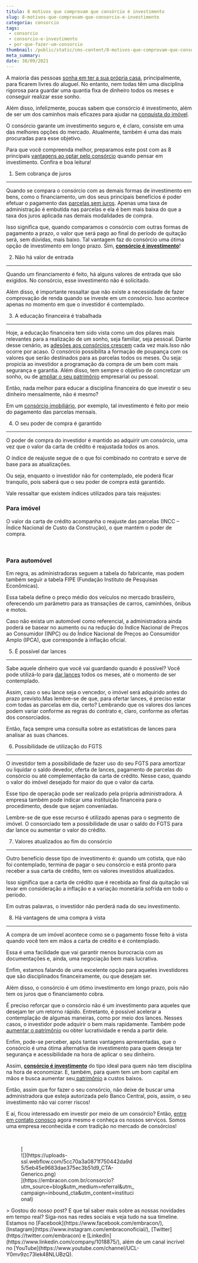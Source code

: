 ```yaml
---
titulo: 8 motivos que comprovam que consórcio é investimento
slug: 8-motivos-que-comprovam-que-consorcio-e-investimento
categoria: consorcio
tags:
 - consorcio
 - consorcio-e-investimento
 - por-que-fazer-um-consorcio
thumbnail: /public/static/cms-content/8-motivos-que-comprovam-que-consorcio-e-investimento.jpg
meta_summary: 
date: 30/09/2021
---
```

A maioria das pessoas [sonha em ter a sua própria casa](https://www.embracon.com.br/consorcio-de-imoveis), principalmente, para ficarem livres do aluguel. No entanto, nem todas têm uma disciplina rigorosa para guardar uma quantia fixa de dinheiro todos os meses e conseguir realizar esse sonho.

Além disso, infelizmente, poucas sabem que consórcio é investimento, além de ser um dos caminhos mais eficazes para ajudar na [conquista do imóvel](https://www.embracon.com.br/consorcio-de-imoveis).

O consórcio garante um investimento seguro e, é claro, consiste em uma das melhores opções do mercado. Atualmente, também é uma das mais procuradas para esse objetivo.

Para que você compreenda melhor, preparamos este post com as 8 principais [vantagens ao optar pelo consórcio](https://www.embracon.com.br/conhecaoconsorcio/quais-sao-as-vantagens-do-consorcio) quando pensar em investimento. Confira e boa leitura!

1. Sem cobrança de juros
------------------------

Quando se compara o consórcio com as demais formas de investimento em bens, como o financiamento, um dos seus principais benefícios é poder efetuar o pagamento das [parcelas sem juros](https://www.embracon.com.br/blog/consorcio-nao-tem-juros-entenda). Apenas uma taxa de administração é embutida nas parcelas e ela é bem mais baixa do que a taxa dos juros aplicada nas demais modalidades de compra.

Isso significa que, quando comparamos o consórcio com outras formas de pagamento a prazo, o valor que será pago ao final do período de quitação será, sem dúvidas, mais baixo. Tal vantagem faz do consórcio uma ótima opção de investimento em longo prazo. Sim, [**consórcio é investimento**](https://www.embracon.com.br/blog/consorcio-de-moto-bons-motivos-para-fazer-esse-investimento)!

2. Não há valor de entrada
--------------------------

Quando um financiamento é feito, há alguns valores de entrada que são exigidos. No consórcio, esse investimento não é solicitado.

Além disso, é importante ressaltar que não existe a necessidade de fazer comprovação de renda quando se investe em um consórcio. Isso acontece apenas no momento em que o investidor é contemplado.

3. A educação financeira é trabalhada
-------------------------------------

Hoje, a educação financeira tem sido vista como um dos pilares mais relevantes para a realização de um sonho, seja familiar, seja pessoal. Diante desse cenário, as [adesões aos consórcios crescem](https://gauchazh.clicrbs.com.br/economia/conteudo-publicitario/2018/04/consorcio-pode-ser-ate-cinco-vezes-mais-barato-que-financiamento-cjgcp23qd02f601qosgviu347.html) cada vez mais.Isso não ocorre por acaso. O consórcio possibilita a formação de poupança com os valores que serão destinados para as parcelas todos os meses. Ou seja: propicia ao investidor a programação da compra de um bem com mais segurança e garantia. Além disso, tem sempre o objetivo de concretizar um sonho, ou de [ampliar o seu patrimônio](https://www.embracon.com.br/blog/e-possivel-aumentar-o-patrimonio-saiba-aqui) empresarial ou pessoal.

Então, nada melhor para educar a disciplina financeira do que investir o seu dinheiro mensalmente, não é mesmo?

Em um [consórcio imobiliário](https://www.embracon.com.br/consorcio-de-imoveis), por exemplo, tal investimento é feito por meio do pagamento das parcelas mensais.

4. O seu poder de compra é garantido
------------------------------------

O poder de compra do investidor é mantido ao adquirir um consórcio, uma vez que o valor da carta de crédito é reajustada todos os anos.

O índice de reajuste segue de o que foi combinado no contrato e serve de base para as atualizações.

Ou seja, enquanto o investidor não for contemplado, ele poderá ficar tranquilo, pois saberá que o seu poder de compra está garantido.

Vale ressaltar que existem índices utilizados para tais reajustes:

### Para imóvel

O valor da carta de crédito acompanha o reajuste das parcelas (INCC – Índice Nacional de Custo da Construção), o que mantém o poder de compra.

‍

### Para automóvel

Em regra, as administradoras seguem a tabela do fabricante, mas podem também seguir a tabela FIPE (Fundação Instituto de Pesquisas Econômicas).

Essa tabela define o preço médio dos veículos no mercado brasileiro, oferecendo um parâmetro para as transações de carros, caminhões, ônibus e motos.

Caso não exista um automóvel como referencial, a administradora ainda poderá se basear no aumento ou na redução do Índice Nacional de Preços ao Consumidor (INPC) ou do Índice Nacional de Preços ao Consumidor Amplo (IPCA), que corresponde à inflação oficial.

5. É possível dar lances
------------------------

Sabe aquele dinheiro que você vai guardando quando é possível? Você pode utilizá-lo para [dar lances](https://www.embracon.com.br/blog/como-funcionam-os-tipos-de-lances-no-consorcio) todos os meses, até o momento de ser contemplado.

Assim, caso o seu lance seja o vencedor, o imóvel será adquirido antes do prazo previsto.Mas lembre-se de que, para ofertar lances, é preciso estar com todas as parcelas em dia, certo? Lembrando que os valores dos lances podem variar conforme as regras do contrato e, claro, conforme as ofertas dos consorciados.

Então, faça sempre uma consulta sobre as estatísticas de lances para analisar as suas chances.

6. Possibilidade de utilização do FGTS
--------------------------------------

O investidor tem a possibilidade de fazer uso do seu FGTS para amortizar ou liquidar o saldo devedor, oferta de lances, pagamento de parcelas do consórcio ou até complementação da carta de crédito. Nesse caso, quando o valor do imóvel desejado for maior do que o valor da carta.

Esse tipo de operação pode ser realizado pela própria administradora. A empresa também pode indicar uma instituição financeira para o procedimento, desde que sejam conveniadas.

Lembre-se de que esse recurso é utilizado apenas para o segmento de imóvel. O consorciado tem a possibilidade de usar o saldo do FGTS para dar lance ou aumentar o valor do crédito.

7. Valores atualizados ao fim do consórcio
------------------------------------------

Outro benefício desse tipo de investimento é: quando um cotista, que não foi contemplado, termina de pagar o seu consórcio e está pronto para receber a sua carta de crédito, tem os valores investidos atualizados.

Isso significa que a carta de crédito que é recebida ao final da quitação vai levar em consideração a inflação e a variação monetária sofrida em todo o período.

Em outras palavras, o investidor não perderá nada do seu investimento.

8. Há vantagens de uma compra à vista
-------------------------------------

A compra de um imóvel acontece como se o pagamento fosse feito à vista quando você tem em mãos a carta de crédito e é contemplado.

Essa é uma facilidade que vai garantir menos burocracia com as documentações e, ainda, uma negociação bem mais lucrativa.

Enfim, estamos falando de uma excelente opção para aqueles investidores que são disciplinados financeiramente, ou que desejam ser.

Além disso, o consórcio é um ótimo investimento em longo prazo, pois não tem os juros que o financiamento cobra.

É preciso reforçar que o consórcio não é um investimento para aqueles que desejam ter um retorno rápido. Entretanto, é possível acelerar a contemplação de algumas maneiras, como por meio dos lances. Nesses casos, o investidor pode adquirir o bem mais rapidamente. Também pode [aumentar o patrimônio](https://www.embracon.com.br/blog/e-possivel-aumentar-o-patrimonio-saiba-aqui) ou obter lucratividade e renda a partir dele.

Enfim, pode-se perceber, após tantas vantagens apresentadas, que o consórcio é uma ótima alternativa de investimento para quem deseja ter segurança e acessibilidade na hora de aplicar o seu dinheiro.

Assim, [**consórcio é investimento**](https://www.embracon.com.br/blog/consorcio-de-moto-bons-motivos-para-fazer-esse-investimento) do tipo ideal para quem não tem disciplina na hora de economizar. E, também, para quem tem um bom capital em mãos e busca aumentar seu[ patrimônio](https://www.embracon.com.br/blog/e-possivel-aumentar-o-patrimonio-saiba-aqui) a custos baixos.

Então, assim que for fazer o seu consórcio, não deixe de buscar uma administradora que esteja autorizada pelo Banco Central, pois, assim, o seu investimento não vai correr riscos!

E aí, ficou interessado em investir por meio de um consórcio? Então, [entre em contato conosco](https://www.embracon.com.br/) agora mesmo e conheça os nossos serviços. Somos uma empresa reconhecida e com tradição no mercado de consórcios!

‍

<figure class="w-richtext-figure-type-image w-richtext-align-center" style="max-width:310px">[<div>![](https://uploads-ssl.webflow.com/5cc70a3a0871f750442da9d5/5eb45e9683dae375ec3b51d9_CTA-Generico.png)</div>](https://embracon.com.br/consorcio?utm_source=blog&utm_medium=referral&utm_campaign=inbound_cta&utm_content=institucional)</figure>> Gostou do nosso post? E que tal saber mais sobre as nossas novidades em tempo real? Siga-nos nas redes sociais e veja tudo na sua timeline. Estamos no [Facebook](https://www.facebook.com/embracon/), [Instagram](https://www.instagram.com/embraconoficial/), [Twitter](https://twitter.com/embracon) e [LinkedIn](https://www.linkedin.com/company/1018875/), além de um canal incrível no [YouTube](https://www.youtube.com/channel/UCL-Y0mv9zc73Iek48NLUBzQ).
